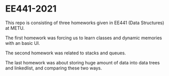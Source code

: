 # EE441-2021
This repo is consisting of three homeworks given in EE441 (Data Structures) at METU. 

The first homework was forcing us to learn classes and dynamic memories with an basic UI.

The second homework was related to stacks and queues.

The last homework was about storing huge amount of data into data trees and linkedlist, and comparing these two ways.
